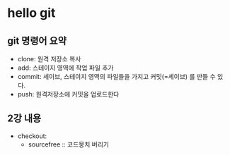 # hello git

## git 명령어 요약

- clone: 원격 저장소 복사
- add: 스테이지 영역에 작업 파일 추가
- commit: 세이브, 스테이지 영역의 파일들을 가지고 커밋(=세이브) 를 만들 수 있다.
- push: 원격저장소에 커밋을 업로드한다

## 2강 내용

- checkout: 
    - sourcefree :: 코드뭉치 버리기
